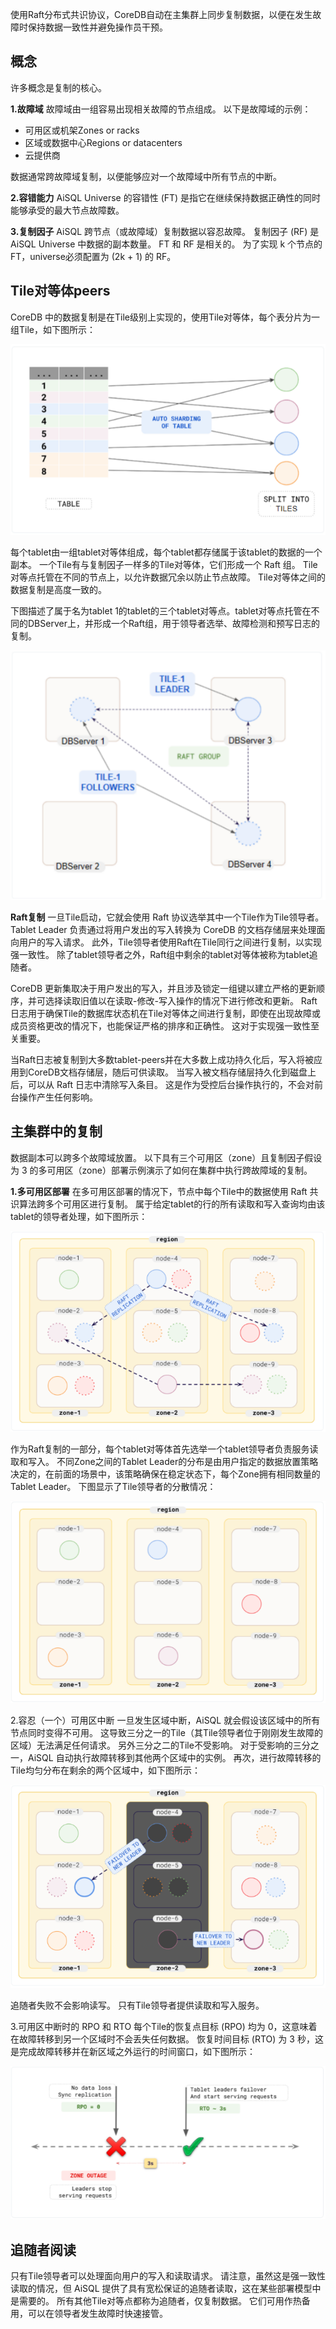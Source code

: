 使用Raft分布式共识协议，CoreDB自动在主集群上同步复制数据，以便在发生故障时保持数据一致性并避免操作员干预。

## **概念**

许多概念是复制的核心。

**1.故障域**
故障域由一组容易出现相关故障的节点组成。 以下是故障域的示例：

* 可用区或机架Zones or racks
* 区域或数据中心Regions or datacenters
* 云提供商

数据通常跨故障域复制，以便能够应对一个故障域中所有节点的中断。

**2.容错能力**
AiSQL Universe 的容错性 (FT) 是指它在继续保持数据正确性的同时能够承受的最大节点故障数。

**3.复制因子**
AiSQL 跨节点（或故障域）复制数据以容忍故障。 复制因子 (RF) 是 AiSQL Universe 中数据的副本数量。 FT 和 RF 是相关的。 为了实现 k 个节点的 FT，universe必须配置为 (2k + 1) 的 RF。

## **Tile对等体peers**

CoreDB 中的数据复制是在Tile级别上实现的，使用Tile对等体，每个表分片为一组Tile，如下图所示：

![](../../assets/chapter9/25.png)

每个tablet由一组tablet对等体组成，每个tablet都存储属于该tablet的数据的一个副本。 一个Tile有与复制因子一样多的Tile对等体，它们形成一个 Raft 组。 Tile对等点托管在不同的节点上，以允许数据冗余以防止节点故障。 Tile对等体之间的数据复制是高度一致的。

下图描述了属于名为tablet 1的tablet的三个tablet对等点。tablet对等点托管在不同的DBServer上，并形成一个Raft组，用于领导者选举、故障检测和预写日志的复制。

![](../../assets/chapter9/26.png)



**Raft复制**
一旦Tile启动，它就会使用 Raft 协议选举其中一个Tile作为Tile领导者。 Tablet Leader 负责通过将用户发出的写入转换为 CoreDB 的文档存储层来处理面向用户的写入请求。 此外，Tile领导者使用Raft在Tile同行之间进行复制，以实现强一致性。 除了tablet领导者之外，Raft组中剩余的tablet对等体被称为tablet追随者。

CoreDB 更新集取决于用户发出的写入，并且涉及锁定一组键以建立严格的更新顺序，并可选择读取旧值以在读取-修改-写入操作的情况下进行修改和更新。 Raft 日志用于确保Tile的数据库状态机在Tile对等体之间进行复制，即使在出现故障或成员资格更改的情况下，也能保证严格的排序和正确性。 这对于实现强一致性至关重要。

当Raft日志被复制到大多数tablet-peers并在大多数上成功持久化后，写入将被应用到CoreDB文档存储层，随后可供读取。 当写入被文档存储层持久化到磁盘上后，可以从 Raft 日志中清除写入条目。 这是作为受控后台操作执行的，不会对前台操作产生任何影响。

## **主集群中的复制**

数据副本可以跨多个故障域放置。 以下具有三个可用区（zone）且复制因子假设为 3 的多可用区（zone）部署示例演示了如何在集群中执行跨故障域的复制。

**1.多可用区部署**
在多可用区部署的情况下，节点中每个Tile中的数据使用 Raft 共识算法跨多个可用区进行复制。 属于给定tablet的行的所有读取和写入查询均由该tablet的领导者处理，如下图所示：

![](../../assets/chapter9/27.png)

作为Raft复制的一部分，每个tablet对等体首先选举一个tablet领导者负责服务读取和写入。 不同Zone之间的Tablet Leader的分布是由用户指定的数据放置策略决定的，在前面的场景中，该策略确保在稳定状态下，每个Zone拥有相同数量的Tablet Leader。 下图显示了Tile领导者的分散情况：

![](../../assets/chapter9/28.png)

2.容忍（一个）可用区中断
一旦发生区域中断，AiSQL 就会假设该区域中的所有节点同时变得不可用。 这导致三分之一的Tile（其Tile领导者位于刚刚发生故障的区域）无法满足任何请求。 另外三分之二的Tile不受影响。 对于受影响的三分之一，AiSQL 自动执行故障转移到其他两个区域中的实例。 再次，进行故障转移的Tile均匀分布在剩余的两个区域中，如下图所示：

![](../../assets/chapter9/29.png)

追随者失败不会影响读写。 只有Tile领导者提供读取和写入服务。

3.可用区中断时的 RPO 和 RTO
每个Tile的恢复点目标 (RPO) 均为 0，这意味着在故障转移到另一个区域时不会丢失任何数据。 恢复时间目标 (RTO) 为 3 秒，这是完成故障转移并在新区域之外运行的时间窗口，如下图所示：

![](../../assets/chapter9/30.png)



## **追随者阅读**

只有Tile领导者可以处理面向用户的写入和读取请求。 请注意，虽然这是强一致性读取的情况，但 AiSQL 提供了具有宽松保证的追随者读取，这在某些部署模型中是需要的。 所有其他Tile对等点都称为追随者，仅复制数据。 它们可用作热备用，可以在领导者发生故障时快速接管。
